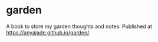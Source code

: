 
# garden

A book to store my garden thoughts and notes. Published at https://anyajade.github.io/garden/.

